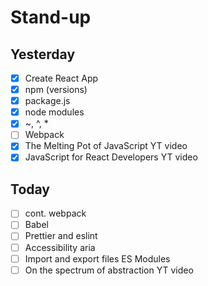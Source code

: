# Stand-up

## Yesterday

- [x] Create React App
- [x] npm (versions)
- [x] package.js
- [x] node modules
- [x] ~, ^, \*
- [ ] Webpack
- [x] The Melting Pot of JavaScript YT video
- [x] JavaScript for React Developers YT video

## Today

- [ ] cont. webpack
- [ ] Babel
- [ ] Prettier and eslint
- [ ] Accessibility aria
- [ ] Import and export files ES Modules
- [ ] On the spectrum of abstraction YT video
